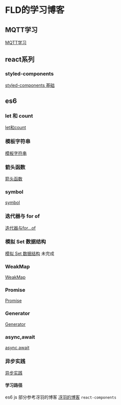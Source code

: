 # FLD的学习博客
## MQTT学习
[MQTT学习](https://github.com/zhengjinmda/blog/blob/master/articles/MQTT.md)
## react系列
### styled-components
[styled-components 基础](https://github.com/zhengjinmda/blog/blob/master/articles/react%E7%B3%BB%E5%88%97/styled-components.md)
## es6
### let 和 count
[let和count](https://github.com/zhengjinmda/blog/blob/master/articles/es6/let%E5%92%8Cconst.md)
### 模板字符串
[模板字符串](https://github.com/zhengjinmda/blog/blob/master/articles/es6/%E6%A8%A1%E6%9D%BF%E5%AD%97%E7%AC%A6%E4%B8%B2.md)
### 箭头函数
[箭头函数](https://github.com/zhengjinmda/blog/blob/master/articles/es6/%E7%AE%AD%E5%A4%B4%E5%87%BD%E6%95%B0.md)
### symbol
[symbol](https://github.com/zhengjinmda/blog/blob/master/articles/es6/Symbol.md)
### 迭代器与 for of
[迭代器与for...of](https://github.com/zhengjinmda/blog/blob/master/articles/es6/%E8%BF%AD%E4%BB%A3%E5%99%A8%E4%B8%8Eforof.md)
### 模拟 Set 数据结构
[模拟 Set 数据结构](https://github.com/zhengjinmda/blog/blob/master/articles/es6/%E6%A8%A1%E6%8B%9FSet%E6%95%B0%E6%8D%AE%E7%BB%93%E6%9E%84.md) 未完成
### WeakMap
[WeakMap](https://github.com/zhengjinmda/blog/blob/master/articles/es6/WeakMap.md)
### Promise
[Promise](https://github.com/zhengjinmda/blog/blob/master/articles/es6/Promise.md)
### Generator
[Generator](https://github.com/zhengjinmda/blog/blob/master/articles/es6/Generator.md)
### async,await
[async,await](https://github.com/zhengjinmda/blog/blob/master/articles/es6/async%EF%BC%8Cawait.md)
### 异步实践
[异步实践]()

#### 学习路径
es6 js 部分参考冴羽的博客
[冴羽的博客](https://github.com/mqyqingfeng/Blog)
`react-components`